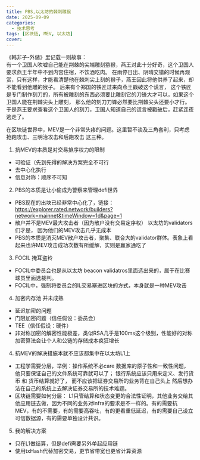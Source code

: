 ```yaml
---
title: PBS,以太坊的棘刺雕猴
date: 2025-09-09
categories:
  - 技术思考
tags: [区块链, MEV, 以太坊]
cover: 
---  
```


《韩非子-外储》里记载一则故事：  
有一个卫国人吹嘘自己能在荆棘的尖端雕刻猕猴，燕王对此十分好奇，这个卫国人要求燕王半年中不到内宫住宿，不饮酒吃肉。
在雨停日出、阴晴交错的时候再观赏，只有这样，才能看清楚他在棘刺尖上刻的猴子，燕王因此将他供养了起来，却不能看到他雕的猴子。 
后来有个郑国的铁匠过来向燕王戳破这个谎言， 这个铁匠是专门制作刻刀的，所有被雕刻的东西必须要比雕刻它的刀锋大才可以，如果这个卫国人能在荆棘尖头上雕刻，
那么他的刻刀刀锋必然要比荆棘尖头还要小才行。 于是燕王要求查看这个卫国人的刻刀，卫国人知道自己的谎言被戳破后，赶紧连夜逃走了。  


在区块链世界中，MEV是一个非常头疼的问题。这里暂不谈及三角套利，只考虑 抢跑攻击、三明治攻击和后跑攻击 这三种。









1. 抗MEV的本质是对交易排序权力的限制
  - 可验证（先到先得的解决方案完全不可行
  - 去中心化执行
  - 信息对称：顺序不可知
2. PBS的本质是让小偷成为警察来管理defi世界 
  - PBS现在的出块已经非常中心化了，链接： https://explorer.rated.network/builders?network=mainnet&timeWindow=1d&page=1
  - 散户并不是MEV最大攻击者（因为散户没有交易定序权） 以太坊的validators们才是， 因为他们的MEV攻击几乎无成本
  - PBS的本质是消灭MEV散户攻击者，聚集、联合大的validator群体。表象上看起来也许MEV攻击成功次数有所缓解，实则是赢家通吃了

3.  FOCIL 掩耳盗铃
- FOCIL中委员会也是从以太坊 beacon validatros里面选出来的，属于在比赛球员里面选裁判。
- FOCIL中，强制将委员会的IL交易塞进区块的方式，本身就是一种MEV攻击

4. 加密内存池 并未成熟  
- 延迟加密的问题
- 门限加密问题（信任假设：委员会）
- TEE（信任假设：硬件）
- 非对称加密的解密性能极差，类似RSA几乎是100ms这个级别，性能好的对称加密算法会让个人和公链的存储成本疯狂增长  


4. 抗MEV的解决措施本就不应该都集中在以太坊L1上
  - 工程学需要分层，举例：操作系统不必care 数据库的原子性和一致性问题，他只要保证自己的文件系统可靠就可以了； 银行系统应该只用来定义、发行货币 和 货币结算就好了， 而不应该把证券交易所的业务背在自己头上 然后想办法在自己的系统上去解决证券交易所的技术难题。
  - 区块链需要如何分层：  L1只管结算和状态变更的合法性证明，其他业务交给其他应用链去做，因为不同的业务对Infra的要求是不一样的。有的需要抗MEV，有的不需要，有的需要高吞吐，有的更看重低延迟，有的需要自己设立可信数据源，有的需要单独设计共识。
5. 我的解决方案 
  - 只在L1做结算，但是defi需要另外单起应用链
  - 使用txHash代替加密交易，更节省带宽也更省计算资源